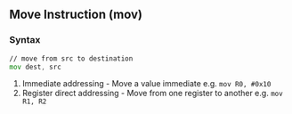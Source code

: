 
## Move Instruction (mov)

### Syntax

```asm
// move from src to destination
mov dest, src
```

1. Immediate addressing - Move a value immediate e.g. `mov R0, #0x10`
2. Register direct addressing - Move from one register to another e.g. `mov R1, R2`